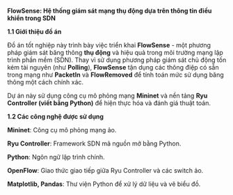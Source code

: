 
**FlowSense: Hệ thống giám sát mạng thụ động dựa trên thông tin điều khiển trong SDN**

**1.1 Giới thiệu đồ án** 

Đồ án tốt nghiệp này trình bày việc triển khai **FlowSense** - một phương pháp giám sát băng thông **thụ động** và hiệu quả trong môi trường mạng lập trình phần mềm (SDN). Thay vì sử dụng phương pháp giám sát chủ động tốn kém tài nguyên (như **Polling**), **FlowSense** tận dụng các thông điệp có sẵn trong mạng như **PacketIn** và **FlowRemoved** để tính toán mức sử dụng băng thông một cách chính xác.

Dự án này sử dụng công cụ mô phỏng mạng **Mininet** và nền tảng **Ryu Controller (viết bằng Python)** để hiện thực hóa và đánh giá thuật toán.

**1.2 Các công nghệ được sử dụng** 

**Mininet**: Công cụ mô phỏng mạng ảo.

**Ryu Controller**: Framework SDN mã nguồn mở bằng Python.

**Python**: Ngôn ngữ lập trình chính.

**OpenFlow**: Giao thức giao tiếp giữa Ryu Controller và các switch ảo.

**Matplotlib, Pandas**: Thư viện Python để xử lý dữ liệu và vẽ biểu đồ.
